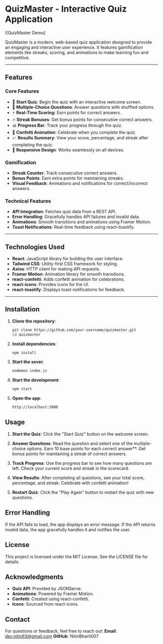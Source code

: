 # QuizMaster - Interactive Quiz Application

![QuizMaster Demo] 

QuizMaster is a modern, web-based quiz application designed to provide an engaging and interactive user experience. It features gamification elements like streaks, scoring, and animations to make learning fun and competitive.

---

## Features

### Core Features
- 🚀 **Start Quiz**: Begin the quiz with an interactive welcome screen.
- 📝 **Multiple-Choice Questions**: Answer questions with shuffled options.
- ⚡ **Real-Time Scoring**: Earn points for correct answers.
- 🔥 **Streak Bonuses**: Get bonus points for consecutive correct answers.
- 📊 **Progress Bar**: Track your progress through the quiz.
- 🎉 **Confetti Animation**: Celebrate when you complete the quiz.
- 📈 **Results Summary**: View your score, percentage, and streak after completing the quiz.
- 📱 **Responsive Design**: Works seamlessly on all devices.

### Gamification
- **Streak Counter**: Track consecutive correct answers.
- **Bonus Points**: Earn extra points for maintaining streaks.
- **Visual Feedback**: Animations and notifications for correct/incorrect answers.

### Technical Features
- **API Integration**: Fetches quiz data from a REST API.
- **Error Handling**: Gracefully handles API failures and invalid data.
- **Animations**: Smooth transitions and animations using Framer Motion.
- **Toast Notifications**: Real-time feedback using react-toastify.

---

## Technologies Used

- **React**: JavaScript library for building the user interface.
- **Tailwind CSS**: Utility-first CSS framework for styling.
- **Axios**: HTTP client for making API requests.
- **Framer Motion**: Animation library for smooth transitions.
- **react-confetti**: Adds confetti animation for celebrations.
- **react-icons**: Provides icons for the UI.
- **react-toastify**: Displays toast notifications for feedback.

---

## Installation

1. **Clone the repository**:
   ```bash
   git clone https://github.com/your-username/quizmaster.git
   cd quizmaster
2. **Install dependencies**:
   ```bash
   npm install
3. **Start the sever**:
   ```bash
   nodemon index.js
4. **Start the development**:
   ```bash
   npm start
5. **Open the app**:
   ```bash
   http://localhost:3000

## Usage

1. **Start the Quiz**: Click the "Start Quiz" button on the welcome screen.

2. **Answer Questions**: Read the question and select one of the multiple-choice options. Earn 10 base points for each correct answer**. Get bonus points for maintaining a streak of correct answers.

3. **Track Progress**: Use the progress bar to see how many questions are left. Check your current score and streak in the scorecard.
   
4. **View Results**: After completing all questions, see your total score, percentage, and streak. Celebrate with confetti animation!

5. **Restart Quiz**: Click the "Play Again" button to restart the quiz with new questions.

## Error Handling

If the API fails to load, the app displays an error message. If the API returns invalid data, the app gracefully handles it and notifies the user.

## License
This project is licensed under the MIT License. See the LICENSE file for details.

## Acknowledgments

- **Quiz API**: Provided by JSONServe.
- **Animations**: Powered by Framer Motion.
- **Confetti**: Created using react-confetti.
- **Icons**: Sourced from react-icons.

## Contact

For questions or feedback, feel free to reach out:
**Email**: dev.nitin63@gmail.com
**GitHub**: NitinBharti007
